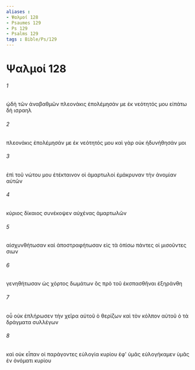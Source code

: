 ```yaml
---
aliases : 
- Ψαλμοί 128
- Psaumes 129
- Ps 129
- Psalms 129
tags : Bible/Ps/129
---
```


# Ψαλμοί 128

###### 1
ᾠδὴ τῶν ἀναβαθμῶν πλεονάκις ἐπολέμησάν με ἐκ νεότητός μου εἰπάτω δὴ ισραηλ
###### 2
πλεονάκις ἐπολέμησάν με ἐκ νεότητός μου καὶ γὰρ οὐκ ἠδυνήθησάν μοι
###### 3
ἐπὶ τοῦ νώτου μου ἐτέκταινον οἱ ἁμαρτωλοί ἐμάκρυναν τὴν ἀνομίαν αὐτῶν
###### 4
κύριος δίκαιος συνέκοψεν αὐχένας ἁμαρτωλῶν
###### 5
αἰσχυνθήτωσαν καὶ ἀποστραφήτωσαν εἰς τὰ ὀπίσω πάντες οἱ μισοῦντες σιων
###### 6
γενηθήτωσαν ὡς χόρτος δωμάτων ὃς πρὸ τοῦ ἐκσπασθῆναι ἐξηράνθη
###### 7
οὗ οὐκ ἐπλήρωσεν τὴν χεῖρα αὐτοῦ ὁ θερίζων καὶ τὸν κόλπον αὐτοῦ ὁ τὰ δράγματα συλλέγων
###### 8
καὶ οὐκ εἶπαν οἱ παράγοντες εὐλογία κυρίου ἐφ' ὑμᾶς εὐλογήκαμεν ὑμᾶς ἐν ὀνόματι κυρίου
